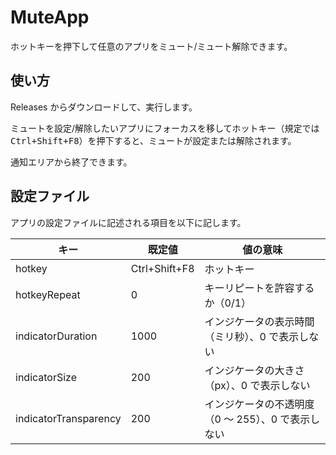 # MuteApp

ホットキーを押下して任意のアプリをミュート/ミュート解除できます。

## 使い方

Releases からダウンロードして、実行します。

ミュートを設定/解除したいアプリにフォーカスを移してホットキー（規定では<kbd>Ctrl+Shift+F8</kbd>）を押下すると、ミュートが設定または解除されます。

通知エリアから終了できます。

## 設定ファイル

アプリの設定ファイルに記述される項目を以下に記します。

| キー                  | 既定値        | 値の意味                                           |
| --------------------- | ------------- | -------------------------------------------------- |
| hotkey                | Ctrl+Shift+F8 | ホットキー                                         |
| hotkeyRepeat          | 0             | キーリピートを許容するか（0/1）                    |
| indicatorDuration     | 1000          | インジケータの表示時間（ミリ秒）、0 で表示しない   |
| indicatorSize         | 200           | インジケータの大きさ（px）、0 で表示しない         |
| indicatorTransparency | 200           | インジケータの不透明度（0 ～ 255）、0 で表示しない |
